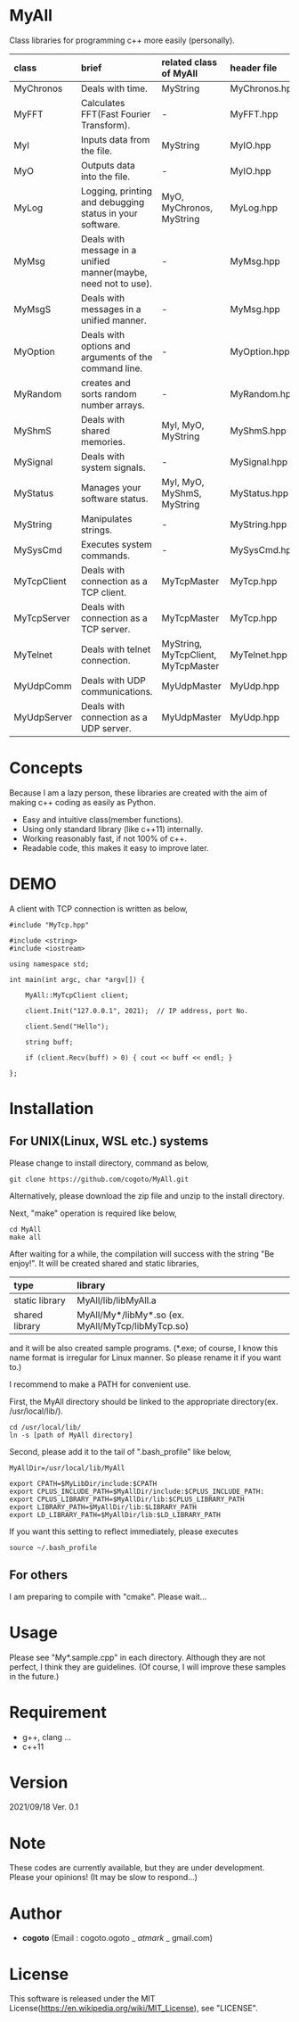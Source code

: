 # MyAll

Class libraries for programming c++ more easily (personally).

| class | brief | related class of MyAll | header file |
|:---|:---|:---|:---|
| MyChronos   | Deals with time. | MyString | MyChronos.hpp |
| MyFFT       | Calculates FFT(Fast Fourier Transform). | - | MyFFT.hpp |
| MyI         | Inputs data from the file. | MyString | MyIO.hpp |
| MyO         | Outputs data into the file. | - | MyIO.hpp |
| MyLog       | Logging, printing and debugging status in your software. | MyO, MyChronos, MyString | MyLog.hpp |
| MyMsg       | Deals with message in a unified manner(maybe, need not to use). | - | MyMsg.hpp |
| MyMsgS      | Deals with messages in a unified manner. | - | MyMsg.hpp |
| MyOption    | Deals with options and arguments of the command line. | - | MyOption.hpp |
| MyRandom    | creates and sorts random number arrays. | - | MyRandom.hpp |
| MyShmS      | Deals with shared memories. | MyI, MyO, MyString | MyShmS.hpp |
| MySignal    | Deals with system signals. | - | MySignal.hpp |
| MyStatus    | Manages your software status. | MyI, MyO, MyShmS, MyString | MyStatus.hpp |
| MyString    | Manipulates strings. | - | MyString.hpp |
| MySysCmd    | Executes system commands. | - | MySysCmd.hpp |
| MyTcpClient | Deals with connection as a TCP client. | MyTcpMaster | MyTcp.hpp |
| MyTcpServer | Deals with connection as a TCP server. | MyTcpMaster | MyTcp.hpp |
| MyTelnet    | Deals with telnet connection. | MyString, MyTcpClient, MyTcpMaster | MyTelnet.hpp |
| MyUdpComm   | Deals with UDP communications. | MyUdpMaster | MyUdp.hpp |
| MyUdpServer | Deals with connection as a UDP server. | MyUdpMaster | MyUdp.hpp |

# Concepts

Because I am a lazy person,
these libraries are created with the aim of making c++ coding as easily as Python.

* Easy and intuitive class(member functions).
* Using only standard library (like c++11) internally.
* Working reasonably fast, if not 100% of c++.
* Readable code, this makes it easy to improve later.

# DEMO

A client with TCP connection is written as below,

```
#include "MyTcp.hpp"

#include <string>
#include <iostream>

using namespace std;

int main(int argc, char *argv[]) {

    MyAll::MyTcpClient client;

    client.Init("127.0.0.1", 2021);  // IP address, port No.

    client.Send("Hello");

    string buff;

    if (client.Recv(buff) > 0) { cout << buff << endl; }

};
```

# Installation

## For UNIX(Linux, WSL etc.) systems

Please change to install directory, command as below,

```
git clone https://github.com/cogoto/MyAll.git
```

Alternatively, please download the zip file and unzip to the install directory.

Next, "make" operation is required like below,

```
cd MyAll
make all
```

After waiting for a while, the compilation will success with the string "Be enjoy!".
It will be created shared and static libraries,

| type | library |
|:---|:---|
| static library | MyAll/lib/libMyAll.a |
| shared library | MyAll/My*/libMy*.so (ex. MyAll/MyTcp/libMyTcp.so) |

and it will be also created sample programs.
(*.exe; of course, I know this name format is irregular for Linux manner. So please rename it if you want to.)

I recommend to make a PATH for convenient use.

First, the MyAll directory should be linked to the appropriate directory(ex. /usr/local/lib/).

```
cd /usr/local/lib/
ln -s [path of MyAll directory]
```

Second, please add it to the tail of ".bash_profile" like below,

```
MyAllDir=/usr/local/lib/MyAll

export CPATH=$MyLibDir/include:$CPATH
export CPLUS_INCLUDE_PATH=$MyAllDir/include:$CPLUS_INCLUDE_PATH:
export CPLUS_LIBRARY_PATH=$MyAllDir/lib:$CPLUS_LIBRARY_PATH
export LIBRARY_PATH=$MyAllDir/lib:$LIBRARY_PATH
export LD_LIBRARY_PATH=$MyAllDir/lib:$LD_LIBRARY_PATH
```

If you want this setting to reflect immediately, please executes

```
source ~/.bash_profile
```

## For others

I am preparing to compile with "cmake". Please wait...

# Usage

Please see "My*.sample.cpp" in each directory.
Although they are not perfect, I think they are guidelines.
(Of course, I will improve these samples in the future.)

# Requirement

* g++, clang ...
* c++11

# Version

2021/09/18 Ver. 0.1

# Note

These codes are currently available, but they are under development.  
Please your opinions!
(It may be slow to respond...)

# Author

* **cogoto**  (Email : cogoto.ogoto _ _atmark_ _ gmail.com)

# License

This software is released under the MIT License(https://en.wikipedia.org/wiki/MIT_License),
see "LICENSE".
